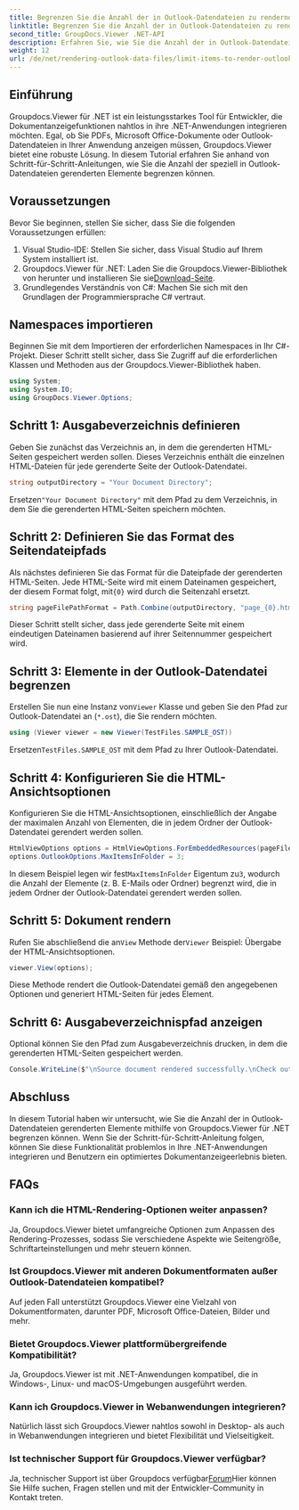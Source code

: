 ```yaml
---
title: Begrenzen Sie die Anzahl der in Outlook-Datendateien zu rendernden Elemente
linktitle: Begrenzen Sie die Anzahl der in Outlook-Datendateien zu rendernden Elemente
second_title: GroupDocs.Viewer .NET-API
description: Erfahren Sie, wie Sie die Anzahl der in Outlook-Datendateien gerenderten Elemente mit Groupdocs.Viewer für .NET begrenzen. Befolgen Sie unsere Schritt-für-Schritt-Anleitung für eine nahtlose Integration.
weight: 12
url: /de/net/rendering-outlook-data-files/limit-items-to-render-outlook-data-files/
---
```

## Einführung
Groupdocs.Viewer für .NET ist ein leistungsstarkes Tool für Entwickler, die Dokumentanzeigefunktionen nahtlos in ihre .NET-Anwendungen integrieren möchten. Egal, ob Sie PDFs, Microsoft Office-Dokumente oder Outlook-Datendateien in Ihrer Anwendung anzeigen müssen, Groupdocs.Viewer bietet eine robuste Lösung. In diesem Tutorial erfahren Sie anhand von Schritt-für-Schritt-Anleitungen, wie Sie die Anzahl der speziell in Outlook-Datendateien gerenderten Elemente begrenzen können.
## Voraussetzungen
Bevor Sie beginnen, stellen Sie sicher, dass Sie die folgenden Voraussetzungen erfüllen:
1. Visual Studio-IDE: Stellen Sie sicher, dass Visual Studio auf Ihrem System installiert ist.
2.  Groupdocs.Viewer für .NET: Laden Sie die Groupdocs.Viewer-Bibliothek von herunter und installieren Sie sie[Download-Seite](https://releases.groupdocs.com/viewer/net/).
3. Grundlegendes Verständnis von C#: Machen Sie sich mit den Grundlagen der Programmiersprache C# vertraut.

## Namespaces importieren
Beginnen Sie mit dem Importieren der erforderlichen Namespaces in Ihr C#-Projekt. Dieser Schritt stellt sicher, dass Sie Zugriff auf die erforderlichen Klassen und Methoden aus der Groupdocs.Viewer-Bibliothek haben.
```csharp
using System;
using System.IO;
using GroupDocs.Viewer.Options;
```
## Schritt 1: Ausgabeverzeichnis definieren
Geben Sie zunächst das Verzeichnis an, in dem die gerenderten HTML-Seiten gespeichert werden sollen. Dieses Verzeichnis enthält die einzelnen HTML-Dateien für jede gerenderte Seite der Outlook-Datendatei.
```csharp
string outputDirectory = "Your Document Directory";
```
 Ersetzen`"Your Document Directory"` mit dem Pfad zu dem Verzeichnis, in dem Sie die gerenderten HTML-Seiten speichern möchten.
## Schritt 2: Definieren Sie das Format des Seitendateipfads
 Als nächstes definieren Sie das Format für die Dateipfade der gerenderten HTML-Seiten. Jede HTML-Seite wird mit einem Dateinamen gespeichert, der diesem Format folgt, mit`{0}` wird durch die Seitenzahl ersetzt.
```csharp
string pageFilePathFormat = Path.Combine(outputDirectory, "page_{0}.html");
```
Dieser Schritt stellt sicher, dass jede gerenderte Seite mit einem eindeutigen Dateinamen basierend auf ihrer Seitennummer gespeichert wird.
## Schritt 3: Elemente in der Outlook-Datendatei begrenzen
 Erstellen Sie nun eine Instanz von`Viewer` Klasse und geben Sie den Pfad zur Outlook-Datendatei an (`*.ost`), die Sie rendern möchten.
```csharp
using (Viewer viewer = new Viewer(TestFiles.SAMPLE_OST))
```
 Ersetzen`TestFiles.SAMPLE_OST` mit dem Pfad zu Ihrer Outlook-Datendatei.
## Schritt 4: Konfigurieren Sie die HTML-Ansichtsoptionen
Konfigurieren Sie die HTML-Ansichtsoptionen, einschließlich der Angabe der maximalen Anzahl von Elementen, die in jedem Ordner der Outlook-Datendatei gerendert werden sollen.
```csharp
HtmlViewOptions options = HtmlViewOptions.ForEmbeddedResources(pageFilePathFormat);
options.OutlookOptions.MaxItemsInFolder = 3;
```
 In diesem Beispiel legen wir fest`MaxItemsInFolder` Eigentum zu`3`, wodurch die Anzahl der Elemente (z. B. E-Mails oder Ordner) begrenzt wird, die in jedem Ordner der Outlook-Datendatei gerendert werden sollen.
## Schritt 5: Dokument rendern
 Rufen Sie abschließend die an`View` Methode der`Viewer` Beispiel: Übergabe der HTML-Ansichtsoptionen.
```csharp
viewer.View(options);
```
Diese Methode rendert die Outlook-Datendatei gemäß den angegebenen Optionen und generiert HTML-Seiten für jedes Element.
## Schritt 6: Ausgabeverzeichnispfad anzeigen
Optional können Sie den Pfad zum Ausgabeverzeichnis drucken, in dem die gerenderten HTML-Seiten gespeichert werden.
```csharp
Console.WriteLine($"\nSource document rendered successfully.\nCheck output in {outputDirectory}.");
```

## Abschluss
In diesem Tutorial haben wir untersucht, wie Sie die Anzahl der in Outlook-Datendateien gerenderten Elemente mithilfe von Groupdocs.Viewer für .NET begrenzen können. Wenn Sie der Schritt-für-Schritt-Anleitung folgen, können Sie diese Funktionalität problemlos in Ihre .NET-Anwendungen integrieren und Benutzern ein optimiertes Dokumentanzeigeerlebnis bieten.
## FAQs
### Kann ich die HTML-Rendering-Optionen weiter anpassen?
Ja, Groupdocs.Viewer bietet umfangreiche Optionen zum Anpassen des Rendering-Prozesses, sodass Sie verschiedene Aspekte wie Seitengröße, Schriftarteinstellungen und mehr steuern können.
### Ist Groupdocs.Viewer mit anderen Dokumentformaten außer Outlook-Datendateien kompatibel?
Auf jeden Fall unterstützt Groupdocs.Viewer eine Vielzahl von Dokumentformaten, darunter PDF, Microsoft Office-Dateien, Bilder und mehr.
### Bietet Groupdocs.Viewer plattformübergreifende Kompatibilität?
Ja, Groupdocs.Viewer ist mit .NET-Anwendungen kompatibel, die in Windows-, Linux- und macOS-Umgebungen ausgeführt werden.
### Kann ich Groupdocs.Viewer in Webanwendungen integrieren?
Natürlich lässt sich Groupdocs.Viewer nahtlos sowohl in Desktop- als auch in Webanwendungen integrieren und bietet Flexibilität und Vielseitigkeit.
### Ist technischer Support für Groupdocs.Viewer verfügbar?
 Ja, technischer Support ist über Groupdocs verfügbar[Forum](https://forum.groupdocs.com/c/viewer/9)Hier können Sie Hilfe suchen, Fragen stellen und mit der Entwickler-Community in Kontakt treten.